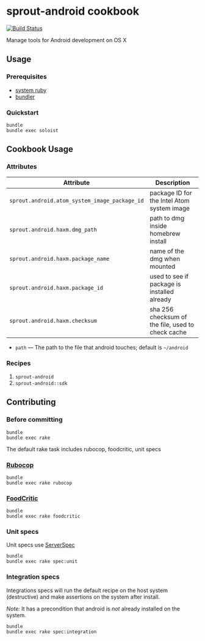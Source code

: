 # sprout-android cookbook

[![Build Status](https://travis-ci.org/pivotal-sprout/sprout-android.png?branch=master)](https://travis-ci.org/pivotal-sprout/sprout-android)

Manage tools for Android development on OS X

## Usage

### Prerequisites
  
- [system ruby](.ruby-version)
- [bundler](http://bundler.io/)

### Quickstart

```
bundle
bundle exec soloist
```

## Cookbook Usage

### Attributes

| Attribute                                     | Description                                       |
|-----------------------------------------------|---------------------------------------------------|
| `sprout.android.atom_system_image_package_id` | package ID for the Intel Atom system image        |
| `sprout.android.haxm.dmg_path`                | path to dmg inside homebrew install               |
| `sprout.android.haxm.package_name`            | name of the dmg when mounted                      |
| `sprout.android.haxm.package_id`              | used to see if package is installed already       |
| `sprout.android.haxm.checksum`                | sha 256 checksum of the file, used to check cache |

* `path` &mdash; The path to the file that android touches; default is `~/android`

### Recipes

1. `sprout-android`
1. `sprout-android::sdk`

## Contributing

### Before committing

```
bundle
bundle exec rake
```

The default rake task includes rubocop, foodcritic, unit specs

### [Rubocop](https://github.com/bbatsov/rubocop)

```
bundle
bundle exec rake rubocop
```

### [FoodCritic](http://acrmp.github.io/foodcritic/)

```
bundle
bundle exec rake foodcritic
```

### Unit specs

Unit specs use [ServerSpec](http://serverspec.org/)

```
bundle
bundle exec rake spec:unit
```

### Integration specs

Integrations specs will run the default recipe on the host system (destructive) and make assertions on the system after
install.

*Note:* It has a precondition that android is _not_ already installed on the system.

```
bundle
bundle exec rake spec:integration
```
